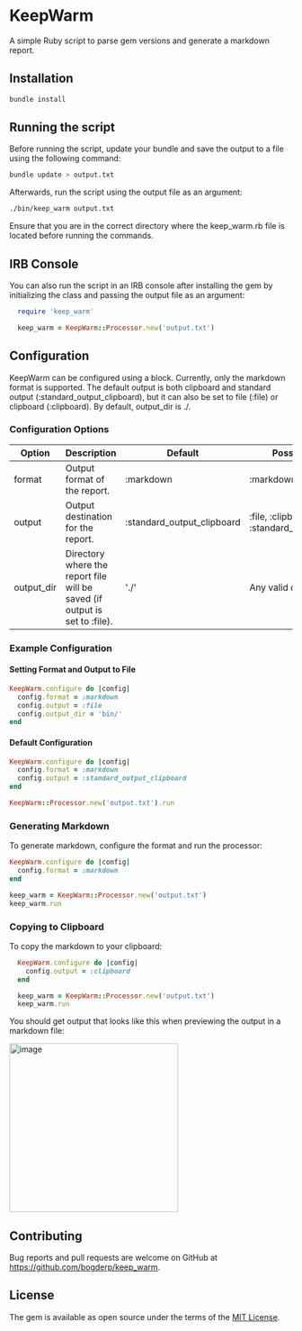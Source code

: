 # KeepWarm

A simple Ruby script to parse gem versions and generate a markdown report.

## Installation

```sh
bundle install
```

## Running the script

Before running the script, update your bundle and save the output to a file using the following command:

```sh
bundle update > output.txt
```

Afterwards, run the script using the output file as an argument:

```sh
./bin/keep_warm output.txt
```

Ensure that you are in the correct directory where the keep_warm.rb file is located before running the commands.

## IRB Console

You can also run the script in an IRB console after installing the gem by initializing the class and passing the output file as an argument:

```ruby
  require 'keep_warm'

  keep_warm = KeepWarm::Processor.new('output.txt')
```

## Configuration
KeepWarm can be configured using a block. Currently, only the markdown format is supported. The default output is both clipboard and standard output (:standard_output_clipboard), but it can also be set to file (:file) or clipboard (:clipboard). By default, output_dir is ./.

### Configuration Options
| Option | Description | Default | Possible Values |
| -------- | ---------------- | ----------- | -------- |
| format | Output format of the report. | :markdown | :markdown |
| output | Output destination for the report. | :standard_output_clipboard | :file, :clipboard, :standard_output_clipboard |
| output_dir | Directory where the report file will be saved (if output is set to :file). | './' | Any valid directory path |


### Example Configuration

#### Setting Format and Output to File

```ruby
KeepWarm.configure do |config|
  config.format = :markdown
  config.output = :file
  config.output_dir = 'bin/'
end
```

#### Default Configuration
```ruby
KeepWarm.configure do |config|
  config.format = :markdown
  config.output = :standard_output_clipboard
end

KeepWarm::Processor.new('output.txt').run
```

### Generating Markdown

To generate markdown, configure the format and run the processor:

```ruby
KeepWarm.configure do |config|
  config.format = :markdown
end

keep_warm = KeepWarm::Processor.new('output.txt')
keep_warm.run
```

### Copying to Clipboard

To copy the markdown to your clipboard:

```ruby
  KeepWarm.configure do |config|
    config.output = :clipboard
  end

  keep_warm = KeepWarm::Processor.new('output.txt')
  keep_warm.run
```

You should get output that looks like this when previewing the output in a markdown file:

<img width="300" alt="image" src="https://github.com/bogderp/keep-warm/assets/9342394/6b9cfe9e-cd61-4697-9fb9-53c17dc3754d">

## Contributing

Bug reports and pull requests are welcome on GitHub at https://github.com/bogderp/keep_warm.

## License

The gem is available as open source under the terms of the [MIT License](https://opensource.org/licenses/MIT).
